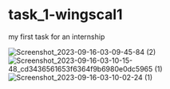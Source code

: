 # task_1-wingscal1
 my first task for an internship

![Screenshot_2023-09-16-03-09-45-84 (2)](https://github.com/deep22798/task_1-wingscal1/assets/76737835/4b8d5930-4d66-41fd-af42-5df10eaf9d8d) ![Screenshot_2023-09-16-03-10-15-48_cd3436561653f6364f9b6980e0dc5965 (1)](https://github.com/deep22798/task_1-wingscal1/assets/76737835/f1b204ab-81b7-42c9-b4e3-85676cd8bb0d) ![Screenshot_2023-09-16-03-10-02-24 (1)](https://github.com/deep22798/task_1-wingscal1/assets/76737835/12e79d4a-e9d9-4e10-a4a6-c90e712ee3af)


